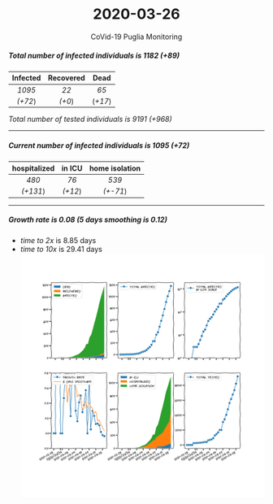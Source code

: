 <div align='center'>

# 2020-03-26
CoVid-19 Puglia Monitoring
</div>

##### Total number of infected individuals is 1182 (+89)
Infected | Recovered | Dead
:---: | :---: | :---:
*1095* | *22* | *65*
*(+72*) | *(+0*) | (*+17*)

*Total number of tested individuals is 9191 (+968)*
***
##### Current number of infected individuals is 1095 (+72)
hospitalized | in ICU | home isolation
:---: | :---: | :---:
*480* |*76* |*539*
*(+131*) |*(+12*) |*(+-71*)
***
##### Growth rate is 0.08 (5 days smoothing is 0.12)
- *time to 2x* is 8.85 days
- *time to 10x* is 29.41 days
![stats][stats]

[stats]: stats_Puglia.png
